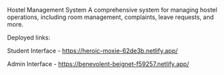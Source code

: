 Hostel Management System
A comprehensive system for managing hostel operations, including room management, complaints, leave requests, and more.

Deployed links:

Student Interface - https://heroic-moxie-62de3b.netlify.app/

Admin Interface - https://benevolent-beignet-f59257.netlify.app/
